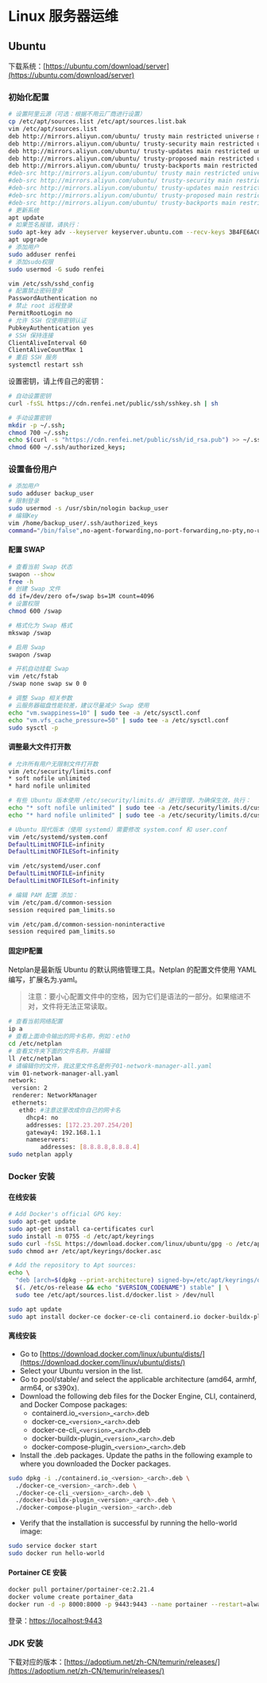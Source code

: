 # Linux 服务器运维

## Ubuntu

下载系统：[https://ubuntu.com/download/server](https://ubuntu.com/download/server)

### 初始化配置

```bash
# 设置阿里云源（可选：根据不用云厂商进行设置）
cp /etc/apt/sources.list /etc/apt/sources.list.bak
vim /etc/apt/sources.list
deb http://mirrors.aliyun.com/ubuntu/ trusty main restricted universe multiverse
deb http://mirrors.aliyun.com/ubuntu/ trusty-security main restricted universe multiverse
deb http://mirrors.aliyun.com/ubuntu/ trusty-updates main restricted universe multiverse
deb http://mirrors.aliyun.com/ubuntu/ trusty-proposed main restricted universe multiverse
deb http://mirrors.aliyun.com/ubuntu/ trusty-backports main restricted universe multiverse
#deb-src http://mirrors.aliyun.com/ubuntu/ trusty main restricted universe multiverse
#deb-src http://mirrors.aliyun.com/ubuntu/ trusty-security main restricted universe multiverse
#deb-src http://mirrors.aliyun.com/ubuntu/ trusty-updates main restricted universe multiverse
#deb-src http://mirrors.aliyun.com/ubuntu/ trusty-proposed main restricted universe multiverse
#deb-src http://mirrors.aliyun.com/ubuntu/ trusty-backports main restricted universe multiverse
# 更新系统
apt update
# 如果签名报错，请执行：
sudo apt-key adv --keyserver keyserver.ubuntu.com --recv-keys 3B4FE6ACC0B21F32
apt upgrade
# 添加用户
sudo adduser renfei
# 添加sudo权限
sudo usermod -G sudo renfei

vim /etc/ssh/sshd_config
# 配置禁止密码登录
PasswordAuthentication no
# 禁止 root 远程登录
PermitRootLogin no
# 允许 SSH 仅使用密钥认证
PubkeyAuthentication yes
# SSH 保持连接
ClientAliveInterval 60
ClientAliveCountMax 1
# 重启 SSH 服务
systemctl restart ssh
```

设置密钥，请上传自己的密钥：

```bash
# 自动设置密钥
curl -fsSL https://cdn.renfei.net/public/ssh/sshkey.sh | sh

# 手动设置密钥
mkdir -p ~/.ssh;
chmod 700 ~/.ssh;
echo $(curl -s "https://cdn.renfei.net/public/ssh/id_rsa.pub") >> ~/.ssh/authorized_keys;
chmod 600 ~/.ssh/authorized_keys;
```

### 设置备份用户

```bash
# 添加用户
sudo adduser backup_user
# 限制登录
sudo usermod -s /usr/sbin/nologin backup_user
# 编辑Key
vim /home/backup_user/.ssh/authorized_keys
command="/bin/false",no-agent-forwarding,no-port-forwarding,no-pty,no-user-rc,no-X11-forwarding ssh-rsa AAAAB3Nza...（用户公钥）
```

#### 配置 SWAP

```bash
# 查看当前 Swap 状态
swapon --show
free -h
# 创建 Swap 文件
dd if=/dev/zero of=/swap bs=1M count=4096
# 设置权限
chmod 600 /swap

# 格式化为 Swap 格式
mkswap /swap

# 启用 Swap
swapon /swap

# 开机自动挂载 Swap
vim /etc/fstab
/swap none swap sw 0 0

# 调整 Swap 相关参数
# 云服务器磁盘性能较差，建议尽量减少 Swap 使用
echo "vm.swappiness=10" | sudo tee -a /etc/sysctl.conf
echo "vm.vfs_cache_pressure=50" | sudo tee -a /etc/sysctl.conf
sudo sysctl -p
```

#### 调整最大文件打开数

```bash
# 允许所有用户无限制文件打开数
vim /etc/security/limits.conf
* soft nofile unlimited
* hard nofile unlimited

# 有些 Ubuntu 版本使用 /etc/security/limits.d/ 进行管理，为确保生效，执行：
echo "* soft nofile unlimited" | sudo tee -a /etc/security/limits.d/custom_limits.conf
echo "* hard nofile unlimited" | sudo tee -a /etc/security/limits.d/custom_limits.conf

# Ubuntu 现代版本（使用 systemd）需要修改 system.conf 和 user.conf
vim /etc/systemd/system.conf
DefaultLimitNOFILE=infinity
DefaultLimitNOFILESoft=infinity

vim /etc/systemd/user.conf
DefaultLimitNOFILE=infinity
DefaultLimitNOFILESoft=infinity

# 编辑 PAM 配置 添加：
vim /etc/pam.d/common-session
session required pam_limits.so

vim /etc/pam.d/common-session-noninteractive
session required pam_limits.so
```

#### 固定IP配置

Netplan是最新版 Ubuntu 的默认网络管理工具。Netplan 的配置文件使用 YAML 编写，扩展名为.yaml。

> 注意：要小心配置文件中的空格，因为它们是语法的一部分。如果缩进不对，文件将无法正常读取。

```bash
# 查看当前网络配置
ip a
# 查看上面命令输出的网卡名称，例如：eth0
cd /etc/netplan
# 查看文件夹下面的文件名称，并编辑
ll /etc/netplan
# 请编辑你的文件，我这里文件名是例子01-network-manager-all.yaml
vim 01-network-manager-all.yaml
network:
 version: 2
 renderer: NetworkManager
 ethernets:
   eth0: #注意这里改成你自己的网卡名
     dhcp4: no
     addresses: [172.23.207.254/20]
     gateway4: 192.168.1.1
     nameservers:
         addresses: [8.8.8.8,8.8.8.4]
sudo netplan apply
```

### Docker 安装

#### 在线安装

```bash
# Add Docker's official GPG key:
sudo apt-get update
sudo apt-get install ca-certificates curl
sudo install -m 0755 -d /etc/apt/keyrings
sudo curl -fsSL https://download.docker.com/linux/ubuntu/gpg -o /etc/apt/keyrings/docker.asc
sudo chmod a+r /etc/apt/keyrings/docker.asc

# Add the repository to Apt sources:
echo \
  "deb [arch=$(dpkg --print-architecture) signed-by=/etc/apt/keyrings/docker.asc] https://download.docker.com/linux/ubuntu \
  $(. /etc/os-release && echo "$VERSION_CODENAME") stable" | \
  sudo tee /etc/apt/sources.list.d/docker.list > /dev/null
```

```bash
sudo apt update
sudo apt install docker-ce docker-ce-cli containerd.io docker-buildx-plugin docker-compose-plugin
```

#### 离线安装

- Go to [https://download.docker.com/linux/ubuntu/dists/](https://download.docker.com/linux/ubuntu/dists/)
- Select your Ubuntu version in the list.
- Go to pool/stable/ and select the applicable architecture (amd64, armhf, arm64, or s390x).
- Download the following deb files for the Docker Engine, CLI, containerd, and Docker Compose packages:
  - containerd.io_```<version>```_```<arch>```.deb
  - docker-ce_```<version>```_```<arch>```.deb
  - docker-ce-cli_```<version>```_```<arch>```.deb
  - docker-buildx-plugin_```<version>```_```<arch>```.deb
  - docker-compose-plugin_```<version>```_```<arch>```.deb
- Install the .deb packages. Update the paths in the following example to where you downloaded the Docker packages.

```bash
sudo dpkg -i ./containerd.io_<version>_<arch>.deb \
  ./docker-ce_<version>_<arch>.deb \
  ./docker-ce-cli_<version>_<arch>.deb \
  ./docker-buildx-plugin_<version>_<arch>.deb \
  ./docker-compose-plugin_<version>_<arch>.deb
```
- Verify that the installation is successful by running the hello-world image:

```bash
sudo service docker start
sudo docker run hello-world
```

#### Portainer CE 安装

```bash
docker pull portainer/portainer-ce:2.21.4
docker volume create portainer_data
docker run -d -p 8000:8000 -p 9443:9443 --name portainer --restart=always -v /var/run/docker.sock:/var/run/docker.sock -v portainer_data:/data portainer/portainer-ce:2.21.4
```

登录：[https://localhost:9443](https://localhost:9443)

### JDK 安装

下载对应的版本：[https://adoptium.net/zh-CN/temurin/releases/](https://adoptium.net/zh-CN/temurin/releases/)